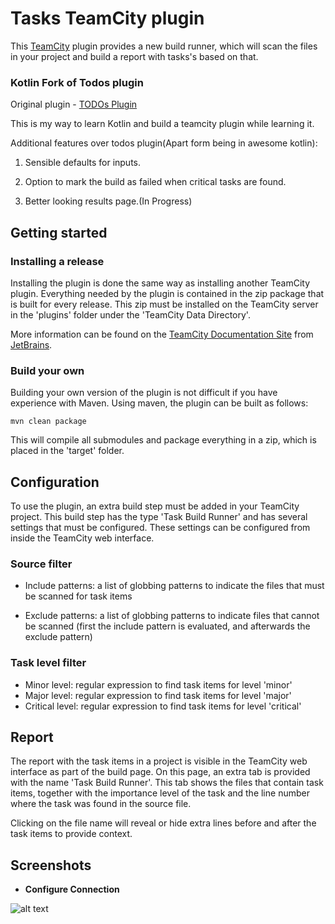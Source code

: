 
# Tasks TeamCity plugin

This [TeamCity] plugin provides a new build runner, which will scan the
files in your project and build a report with tasks's based on that.

### Kotlin Fork of Todos plugin 

Original plugin - [TODOs Plugin](https://github.com/rvdginste/todo-teamcity-plugin/blob/master/README.md)

This is my way to learn Kotlin and build a teamcity plugin while learning it.

Additional features over todos plugin(Apart form being in awesome kotlin):

1. Sensible defaults for inputs.

2. Option to mark the build as failed when critical tasks are found.

3. Better looking results page.(In Progress)

## Getting started

### Installing a release

Installing the plugin is done the same way as installing another
TeamCity plugin.  Everything needed by the plugin is contained in the
zip package that is built for every release.  This zip must be
installed on the TeamCity server in the 'plugins' folder under the
'TeamCity Data Directory'.

More information can be found on the [TeamCity Documentation Site]
from [JetBrains].


### Build your own

Building your own version of the plugin is not difficult if you have
experience with Maven.  Using maven, the plugin can be built as
follows:

    mvn clean package


This will compile all submodules and package everything in a zip,
which is placed in the 'target' folder.


## Configuration

To use the plugin, an extra build step must be added in your TeamCity
project.  This build step has the type 'Task Build Runner' and has
several settings that must be configured.  These settings can be
configured from inside the TeamCity web interface.

### Source filter

* Include patterns: a list of globbing patterns to indicate the files
  that must be scanned for task items
  
  
* Exclude patterns: a list of globbing patterns to indicate files that
  cannot be scanned (first the include pattern is evaluated, and
  afterwards the exclude pattern)

### Task level filter 

* Minor level: regular expression to find task items for level 'minor'
* Major level: regular expression to find task items for level 'major'
* Critical level:  regular expression to find task items for level 'critical'


## Report

The report with the task items in a project is visible in the TeamCity
web interface as part of the build page.  On this page, an extra tab
is provided with the name 'Task Build Runner'.  This tab shows the
files that contain task items, together with the importance level of
the task and the line number where the task was found in the source
file.

Clicking on the file name will reveal or hide extra lines before and
after the task items to provide context.

Screenshots
-----------

- **Configure Connection**

![alt text](https://github.com/shahabhameed/TeamCity_TargetProcessIntegration/blob/master/screens/screen01.png "Configure Connection")

[TeamCity]: https://www.jetbrains.com/teamcity
[TeamCity Documentation Site]: https://confluence.jetbrains.com/display/TCD9/Installing+Additional+Plugins
[JetBrains]: https://www.jetbrains.com


